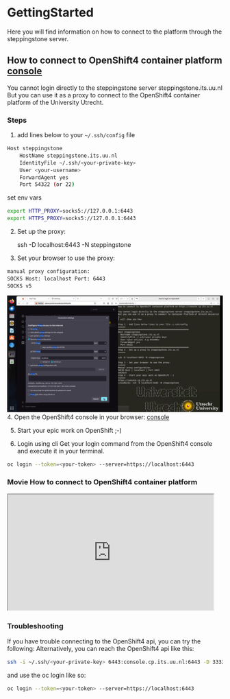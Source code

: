 # GettingStarted
Here you will find information on how to connect to the platform through the steppingstone server.

## How to connect to OpenShift4 container platform [console](https://console.cp.its.uu.nl)

You cannot login directly to the steppingstone server steppingstone.its.uu.nl
But you can use it as a proxy to connect to the OpenShift4 container platform of the University Utrecht.

### Steps
1. add lines below to your `~/.ssh/config` file

```bash
Host steppingstone
    HostName steppingstone.its.uu.nl
    IdentityFile ~/.ssh/<your-private-key>
    User <your-username>
    ForwardAgent yes
    Port 54322 (or 22)
```
set env vars
```bash
export HTTP_PROXY=socks5://127.0.0.1:6443
export HTTPS_PROXY=socks5://127.0.0.1:6443
```

2. Set up the proxy:


    ssh -D localhost:6443 -N steppingstone


3. Set your browser to use the proxy:

```bash
manual proxy configuration:
SOCKS Host: localhost Port: 6443
SOCKS v5
```


![sockproxy.png](./images/sockproxy.png)
4. Open the OpenShift4 console in your browser: [console](https://console.cp.its.uu.nl)

5. Start your epic work on OpenShift ;-)

6. Login using cli
Get your login command from the OpenShift4 console and execute it in your terminal.

```bash
oc login --token=<your-token> --server=https://localhost:6443
```

### Movie How to connect to OpenShift4 container platform
<iframe src="https://player.vimeo.com/video/932020706?badge=0&amp;autopause=0&amp;player_id=0&amp;app_id=58479" width="480" height="270" frameBorder="1" class="giphy-embed" ; encrypted-media; gyroscope; picture-in-picture; allowfullscreen" title="oc_toegang2fa"></iframe>

### Troubleshooting
If you have trouble connecting to the OpenShift4 api, you can try the following:
Alternatively, you can reach the OpenShift4 api like this: 
```bash
ssh -i ~/.ssh/<your-private-key> 6443:console.cp.its.uu.nl:6443 -D 3333 <your-username>@steppingstone.its.uu.nl 
```
and use the oc login like so:
```bash
oc login --token=<your-token> --server=https://localhost:6443
``` 
